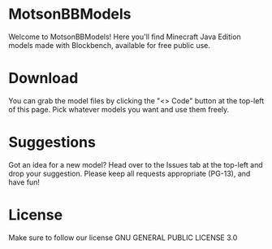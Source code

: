 # MotsonBBModels
Welcome to MotsonBBModels!
Here you'll find Minecraft Java Edition models made with Blockbench, available for free public use.

# Download
You can grab the model files by clicking the "<> Code" button at the top-left of this page.
Pick whatever models you want and use them freely.

# Suggestions
Got an idea for a new model?
Head over to the Issues tab at the top-left and drop your suggestion.
Please keep all requests appropriate (PG-13), and have fun!

# License
Make sure to follow our license
 GNU GENERAL PUBLIC LICENSE
 3.0
